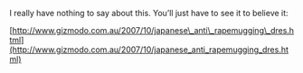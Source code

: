 I really have nothing to say about this. You’ll just have to see it to believe it:

[http://www.gizmodo.com.au/2007/10/japanese\_anti\_rapemugging\_dres.html](http://www.gizmodo.com.au/2007/10/japanese_anti_rapemugging_dres.html)